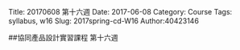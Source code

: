 Title: 20170608 第十六週
Date: 2017-06-08
Category: Course
Tags: syllabus, w16
Slug: 2017spring-cd-W16
Author:40423146


<!-- PELICAN_END_SUMMARY -->

##協同產品設計實習課程 第十六週

